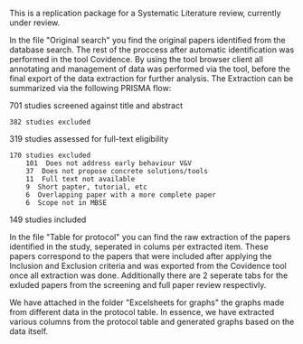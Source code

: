 This is a replication package for a Systematic Literature review, currently under review.

In the file "Original search" you find the original papers identified from the database search. The rest of the proccess after automatic identification was performed in the tool Covidence. By using the tool browser client all annotating and management of data was performed via the tool, before the final export of the data extraction for further analysis. The Extraction can be summarized via the following PRISMA flow:
  
  
701 studies screened against title and abstract	

	382 studies excluded	 
319 studies assessed for full-text eligibility  

	170 studies excluded	
		101  Does not address early behaviour V&V  
		37  Does not propose concrete solutions/tools
		11  Full text not available
		9  Short papter, tutorial, etc
		6  Overlapping paper with a more complete paper
		6  Scope not in MBSE
149 studies included

In the file "Table for protocol" you can find the raw extraction of the papers identified in the study, seperated in colums per extracted item. These papers correspond to the papers that were included after applying the Inclusion and Exclusion criteria and was exported from the Covidence tool once all extraction was done. Additionally there are 2 seperate tabs for the exluded papers from the screening and full paper review respectivly. 

We have attached in the folder "Excelsheets for graphs" the graphs made from different data in the protocol table. In essence, we have extracted various columns from the protocol table and generated graphs based on the data itself. 
